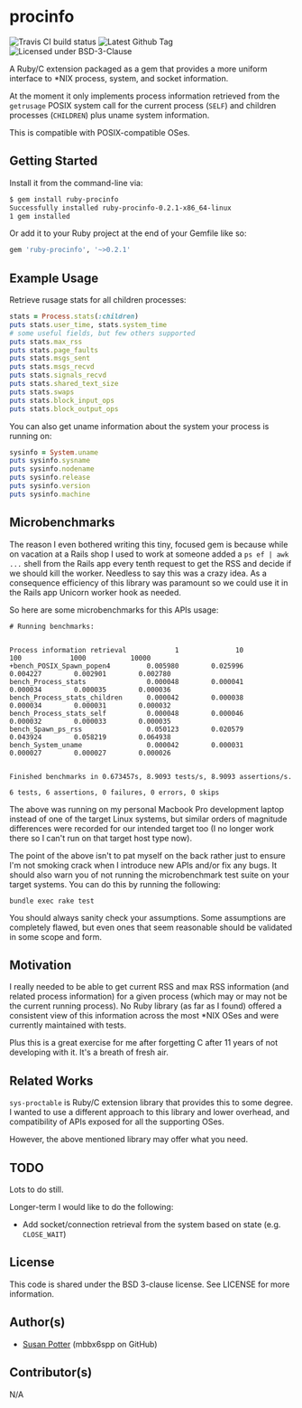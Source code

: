 # procinfo

![Travis CI build status](https://api.travis-ci.org/mbbx6spp/ruby-procinfo.png)
![Latest Github Tag](https://img.shields.io/github/tag/mbbx6spp/ruby-procinfo.svg)
![Licensed under BSD-3-Clause](https://img.shields.io/github/license/mbbx6spp/ruby-procinfo.svg?maxAge=2592000?style=plastic)

A Ruby/C extension packaged as a gem that provides a more uniform interface
to \*NIX process, system, and socket information.

At the moment it only implements process information retrieved from the
`getrusage` POSIX system call for the current process (`SELF`) and children
processes (`CHILDREN`) plus uname system information.

This is compatible with POSIX-compatible OSes.

## Getting Started

Install it from the command-line via:

```bash
$ gem install ruby-procinfo
Successfully installed ruby-procinfo-0.2.1-x86_64-linux
1 gem installed
```

Or add it to your Ruby project at the end of your Gemfile like so:

```ruby
gem 'ruby-procinfo', '~>0.2.1'
```

## Example Usage

Retrieve rusage stats for all children processes:

```ruby
stats = Process.stats(:children)
puts stats.user_time, stats.system_time
# some useful fields, but few others supported
puts stats.max_rss
puts stats.page_faults
puts stats.msgs_sent
puts stats.msgs_recvd
puts stats.signals_recvd
puts stats.shared_text_size
puts stats.swaps
puts stats.block_input_ops
puts stats.block_output_ops
```

You can also get uname information about the system your process is running
on:

```ruby
sysinfo = System.uname
puts sysinfo.sysname
puts sysinfo.nodename
puts sysinfo.release
puts sysinfo.version
puts sysinfo.machine
```

## Microbenchmarks

The reason I even bothered writing this tiny, focused gem is because while on
vacation at a Rails shop I used to work at someone added a `ps ef | awk ...`
shell from the Rails app every tenth request to get the RSS and decide if we
should kill the worker. Needless to say this was a crazy idea. As a consequence
efficiency of this library was paramount so we could use it in the Rails app
Unicorn worker hook as needed.

So here are some microbenchmarks for this APIs usage:

```
# Running benchmarks:


Process information retrieval            1              10             100            1000           10000
+bench_POSIX_Spawn_popen4         0.005980        0.025996        0.004227        0.002901        0.002780
bench_Process_stats               0.000048        0.000041        0.000034        0.000035        0.000036
bench_Process_stats_children      0.000042        0.000038        0.000034        0.000031        0.000032
bench_Process_stats_self          0.000048        0.000046        0.000032        0.000033        0.000035
bench_Spawn_ps_rss                0.050123        0.020579        0.043924        0.058219        0.064938
bench_System_uname                0.000042        0.000031        0.000027        0.000027        0.000026


Finished benchmarks in 0.673457s, 8.9093 tests/s, 8.9093 assertions/s.

6 tests, 6 assertions, 0 failures, 0 errors, 0 skips
```

The above was running on my personal Macbook Pro development laptop
instead of one of the target Linux systems, but similar orders of magnitude
differences were recorded for our intended target too (I no longer work
there so I can't run on that target host type now).

The point of the above isn't to pat myself on the back rather just to ensure
I'm not smoking crack when I introduce new APIs and/or fix any bugs. It
should also warn you of not running the microbenchmark test suite on your
target systems. You can do this by running the following:

    bundle exec rake test

You should always sanity check your assumptions. Some assumptions are completely
flawed, but even ones that seem reasonable should be validated in some scope and
form.

## Motivation

I really needed to be able to get current RSS and max RSS information (and
related process information) for a given process (which may or may not be
the current running process). No Ruby library (as far as I found) offered a
consistent view of this information across the most \*NIX OSes and were
currently maintained with tests.

Plus this is a great exercise for me after forgetting C after 11 years of
not developing with it. It's a breath of fresh air.

## Related Works

`sys-proctable` is Ruby/C extension library that provides this to some
degree. I wanted to use a different approach to this library and lower
overhead, and compatibility of APIs exposed for all the supporting OSes.

However, the above mentioned library may offer what you need.

## TODO

Lots to do still.

Longer-term I would like to do the following:

* Add socket/connection retrieval from the system based on state (e.g. `CLOSE_WAIT`)

## License

This code is shared under the BSD 3-clause license. See LICENSE for
more information.

## Author(s)

* [Susan Potter](http://susanpotter.net) <me at susanpotter do net> (mbbx6spp on GitHub)

## Contributor(s)

N/A

